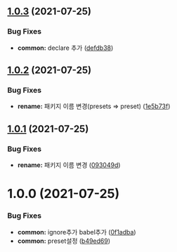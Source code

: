 ## [1.0.3](https://github.com/julong1988/babel-presets-jl/compare/v1.0.2...v1.0.3) (2021-07-25)


### Bug Fixes

* **common:** declare 추가 ([defdb38](https://github.com/julong1988/babel-presets-jl/commit/defdb38e607e33ac26764c7d1ce3a214f71ac5b4))

## [1.0.2](https://github.com/julong1988/babel-presets-jl/compare/v1.0.1...v1.0.2) (2021-07-25)


### Bug Fixes

* **rename:** 패키지 이름 변경(presets => preset) ([1e5b73f](https://github.com/julong1988/babel-presets-jl/commit/1e5b73f19d8cba637e7cce65eab928e1c8a53624))

## [1.0.1](https://github.com/julong1988/babel-presets-jl/compare/v1.0.0...v1.0.1) (2021-07-25)


### Bug Fixes

* **rename:** 패키지 이름 변경 ([093049d](https://github.com/julong1988/babel-presets-jl/commit/093049d5953cd973e545521afa371eb8b8a001c1))

# 1.0.0 (2021-07-25)


### Bug Fixes

* **common:** ignore추가 babel추가 ([0f1adba](https://github.com/julong1988/babel-presets-jl/commit/0f1adba6b319c19ef790235690f11d51c54fd1c8))
* **common:** preset설정 ([b49ed69](https://github.com/julong1988/babel-presets-jl/commit/b49ed693bd9f9db085e3c6429166676edabf0976))
